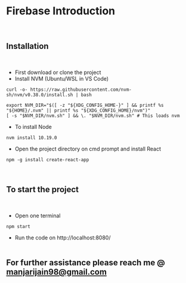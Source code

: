 # Firebase Introduction
<br>

## Installation
<br>

- First download or clone the project
- Install NVM (Ubuntu/WSL in VS Code)

```
curl -o- https://raw.githubusercontent.com/nvm-sh/nvm/v0.38.0/install.sh | bash

export NVM_DIR="$([ -z "${XDG_CONFIG_HOME-}" ] && printf %s "${HOME}/.nvm" || printf %s "${XDG_CONFIG_HOME}/nvm")"
[ -s "$NVM_DIR/nvm.sh" ] && \. "$NVM_DIR/nvm.sh" # This loads nvm
```

- To install Node

```
nvm install 10.19.0
```

- Open the project directory on cmd prompt and install React
``` 
npm -g install create-react-app
```

<br>

## To start the project
<br>

- Open one terminal
```
npm start
```

- Run the code on http://localhost:8080/
<br><br>

## For further assistance please reach me @ manjarijain98@gmail.com